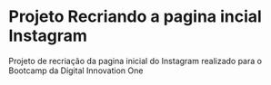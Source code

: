 # Projeto Recriando a pagina incial Instagram
 Projeto de recriação da pagina inicial do Instagram realizado para o Bootcamp da Digital Innovation One
